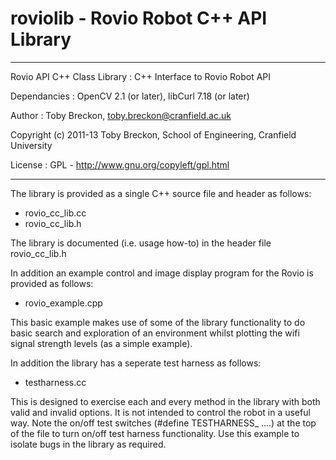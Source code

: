 roviolib - Rovio Robot C++ API Library
========

 ***************************************************************************** 
 Rovio API C++ Class Library : C++ Interface to Rovio Robot API 
 
 Dependancies : OpenCV 2.1 (or later), libCurl 7.18 (or later) 
 
 Author : Toby Breckon, toby.breckon@cranfield.ac.uk 
 
 Copyright (c) 2011-13 Toby Breckon, School of Engineering, Cranfield University
 
 License : GPL - http://www.gnu.org/copyleft/gpl.html
 
 *****************************************************************************

The library is provided as a single C++ source file and header as follows:
- rovio_cc_lib.cc
- rovio_cc_lib.h

The library is documented (i.e. usage how-to) in the header file rovio_cc_lib.h

In addition an example control and image display program for the Rovio is provided
as follows:
- rovio_example.cpp

This basic example makes use of some of the library functionality to do basic search
and exploration of an environment whilst plotting the wifi signal strength levels (as
a simple example).

In addition the library has a seperate test harness as follows:
- testharness.cc

This is designed to exercise each and every method in the library with both valid and
invalid options. It is not intended to control the robot in a useful way. Note the
on/off test switches (#define TESTHARNESS_ ....) at the top of the file to turn on/off
test harness functionality. Use this example to isolate bugs in the library as required.
